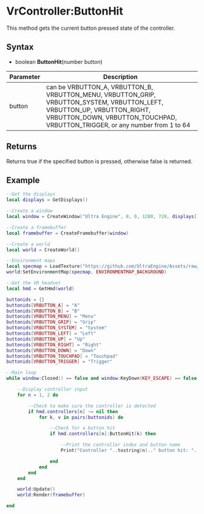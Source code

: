 # VrController:ButtonHit

This method gets the current button pressed state of the controller.

## Syntax

- boolean **ButtonHit**(number button)

| Parameter | Description |
|---|---|
| button | can be VRBUTTON_A, VRBUTTON_B, VRBUTTON_MENU, VRBUTTON_GRIP, VRBUTTON_SYSTEM, VRBUTTON_LEFT, VRBUTTON_UP, VRBUTTON_RIGHT, VRBUTTON_DOWN, VRBUTTON_TOUCHPAD, VRBUTTON_TRIGGER, or any number from 1 to 64 |

## Returns

Returns true if the specified button is pressed, otherwise false is returned.

## Example

```lua
--Get the displays
local displays = GetDisplays()

--Create a window
local window = CreateWindow("Ultra Engine", 0, 0, 1280, 720, displays[1], WINDOW_CLIENTCOORDS | WINDOW_CENTER | WINDOW_TITLEBAR)

--Create a framebuffer
local framebuffer = CreateFramebuffer(window)

--Create a world
local world = CreateWorld()

--Environment maps
local specmap = LoadTexture("https://github.com/UltraEngine/Assets/raw/main/Materials/Environment/footprint_court/specular.dds")
world:SetEnvironmentMap(specmap, ENVIRONMENTMAP_BACKGROUND)

--Get the VR headset
local hmd = GetHmd(world)

buttonids = {}
buttonids[VRBUTTON_A] = "A"
buttonids[VRBUTTON_B] = "B"
buttonids[VRBUTTON_MENU] = "Menu"
buttonids[VRBUTTON_GRIP] = "Grip"
buttonids[VRBUTTON_SYSTEM] = "System"
buttonids[VRBUTTON_LEFT] = "Left"
buttonids[VRBUTTON_UP] = "Up"
buttonids[VRBUTTON_RIGHT] = "Right"
buttonids[VRBUTTON_DOWN] = "Down"
buttonids[VRBUTTON_TOUCHPAD] = "Touchpad"
buttonids[VRBUTTON_TRIGGER] = "Trigger"

--Main loop
while window:Closed() == false and window:KeyDown(KEY_ESCAPE) == false do

    --Display controller input
    for n = 1, 2 do

        --Check to make sure the controller is detected
        if hmd.controllers[n] ~= nil then
            for k, v in pairs(buttonids) do

                --Check for a button hit
                if hmd.controllers[n]:ButtonHit(k) then

                    --Print the controller index and button name
                    Print("Controller "..tostring(n).." button hit: "..v)

                end
            end
        end
    end

    world:Update()
    world:Render(framebuffer)

end
```
